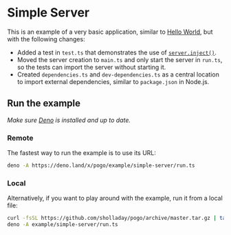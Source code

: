 # Simple Server

This is an example of a very basic application, similar to [Hello World](../hello-world), but with the following changes:
 - Added a test in `test.ts` that demonstrates the use of [`server.inject()`](../../README.md#serverinjectrequest).
 - Moved the server creation to `main.ts` and only start the server in `run.ts`, so the tests can import the server without starting it.
 - Created `dependencies.ts` and `dev-dependencies.ts` as a central location to import external dependencies, similar to `package.json` in Node.js.

## Run the example

*Make sure [Deno](https://deno.land/) is installed and up to date.*

### Remote

The fastest way to run the example is to use its URL:

```sh
deno -A https://deno.land/x/pogo/example/simple-server/run.ts
```

### Local

Alternatively, if you want to play around with the example, run it from a local file:

```sh
curl -fsSL https://github.com/sholladay/pogo/archive/master.tar.gz | tar -x --strip-components=1 'pogo-master/example'
deno -A example/simple-server/run.ts
```
